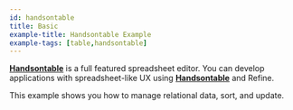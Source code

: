 ```yaml
---
id: handsontable
title: Basic
example-title: Handsontable Example
example-tags: [table,handsontable]
---
```


[**Handsontable**](https://handsontable.com/) is a full featured spreadsheet editor. You can develop applications with spreadsheet-like UX using [**Handsontable**](https://handsontable.com/) and Refine.

This example shows you how to manage relational data, sort, and update.

<CodeSandboxExample path="table-handson" />
